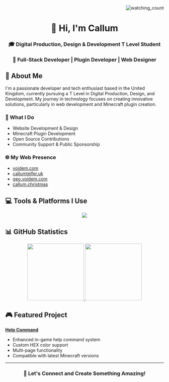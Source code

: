 <div align="right">
  <img src="https://komarev.com/ghpvc/?username=voidemlive&color=blue" alt="watching_count" />
</div>

<div align="center">
  <h1>👋 Hi, I'm Callum</h1>
  
  ### 🎓 Digital Production, Design & Development T Level Student
  ### 🌟 Full-Stack Developer | Plugin Developer | Web Designer
</div>

## 🚀 About Me

I'm a passionate developer and tech enthusiast based in the United Kingdom, currently pursuing a T Level in Digital Production, Design, and Development. My journey in technology focuses on creating innovative solutions, particularly in web development and Minecraft plugin creation.

### 🔭 What I Do
- Website Development & Design
- Minecraft Plugin Development
- Open Source Contributions
- Community Support & Public Sponsorship

### 🌐 My Web Presence
- [voidem.com](https://voidem.com)
- [callumtelfer.uk](https://callumtelfer.uk)
- [geo.voidem.com](https://geo.voidem.com)
- [callum.christmas](https://callum.christmas)

## 💻 Tools & Platforms I Use

<div align="center">
  <img src="https://skillicons.dev/icons?i=bash,cs,cloudflare,codepen,css,discord,discordjs,docker,eclipse,git,github,gitlab,gradle,html,idea,java,js,jquery,linkedin,linux,lua,md,maven,mysql,nginx,nodejs,notion,npm,ps,php,postman,powershell,pycharm,py,stackoverflow,tailwind,ubuntu,visualstudio,vscode,webpack,windows,wordpress&perline=7" />
</div>

## 📊 GitHub Statistics

<div align="center">
  <a href="https://github.com/voidemlive">
    <img height="180em" src="https://github-readme-stats.vercel.app/api?username=voidemlive&theme=noctis_minimus&show_icons=true&hide_rank=true" />
    <img height="180em" src="https://github-readme-stats.vercel.app/api/top-langs/?username=voidemlive&theme=noctis_minimus&layout=compact"/>
  </a>
</div>

## 🎮 Featured Project
<b><a href="https://www.spigotmc.org/resources/102926/">Help Command</b></a>
- Enhanced in-game help command system
- Custom HEX color support
- Multi-page functionality
- Compatible with latest Minecraft versions

---

<div align="center">
  
### 🤝 Let's Connect and Create Something Amazing!

</div>
